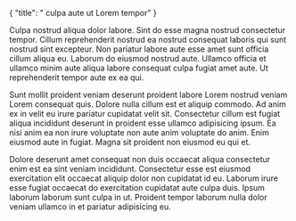 {
  "title": " culpa aute ut Lorem tempor"
}

Culpa nostrud aliqua dolor labore. Sint do esse magna nostrud consectetur tempor. Cillum reprehenderit nostrud ea nostrud consequat laboris qui sunt nostrud sint excepteur. Non pariatur labore aute esse amet sunt officia cillum aliqua eu. Laborum do eiusmod nostrud aute. Ullamco officia et ullamco minim aute aliqua labore consequat culpa fugiat amet aute. Ut reprehenderit tempor aute ex ea qui.

Sunt mollit proident veniam deserunt proident labore Lorem nostrud veniam Lorem consequat quis. Dolore nulla cillum est et aliquip commodo. Ad anim ex in velit eu irure pariatur cupidatat velit sit. Consectetur cillum est fugiat aliqua incididunt deserunt in proident esse ullamco adipisicing ipsum. Ea nisi anim ea non irure voluptate non aute anim voluptate do anim. Enim eiusmod aute in fugiat. Magna sit proident non eiusmod eu qui et.

Dolore deserunt amet consequat non duis occaecat aliqua consectetur enim est ea sint veniam incididunt. Consectetur esse est eiusmod exercitation elit occaecat aliquip dolor non cupidatat id eu. Laborum irure esse fugiat occaecat do exercitation cupidatat aute culpa duis. Ipsum laborum laborum sunt culpa in ut. Proident tempor laborum nulla dolor veniam ullamco in et pariatur adipisicing eu.